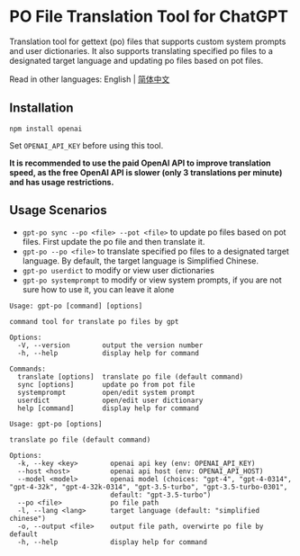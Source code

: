 # PO File Translation Tool for ChatGPT

Translation tool for gettext (po) files that supports custom system prompts and user dictionaries. It also supports translating specified po files to a designated target language and updating po files based on pot files.

Read in other languages: English | [简体中文](./README_zh-CN.md)

## Installation

```
npm install openai
```

Set `OPENAI_API_KEY` before using this tool.

**It is recommended to use the paid OpenAI API to improve translation speed, as the free OpenAI API is slower (only 3 translations per minute) and has usage restrictions.**

## Usage Scenarios

- `gpt-po sync --po <file> --pot <file>` to update po files based on pot files. First update the po file and then translate it.
- `gpt-po --po <file>` to translate specified po files to a designated target language. By default, the target language is Simplified Chinese.
- `gpt-po userdict` to modify or view user dictionaries
- `gpt-po systemprompt` to modify or view system prompts, if you are not sure how to use it, you can leave it alone

```
Usage: gpt-po [command] [options]

command tool for translate po files by gpt

Options:
  -V, --version        output the version number
  -h, --help           display help for command

Commands:
  translate [options]  translate po file (default command)
  sync [options]       update po from pot file
  systemprompt         open/edit system prompt
  userdict             open/edit user dictionary
  help [command]       display help for command
```

```
Usage: gpt-po [options]

translate po file (default command)

Options:
  -k, --key <key>        openai api key (env: OPENAI_API_KEY)
  --host <host>          openai api host (env: OPENAI_API_HOST)
  --model <model>        openai model (choices: "gpt-4", "gpt-4-0314", "gpt-4-32k", "gpt-4-32k-0314", "gpt-3.5-turbo", "gpt-3.5-turbo-0301",
                         default: "gpt-3.5-turbo")
  --po <file>            po file path
  -l, --lang <lang>      target language (default: "simplified chinese")
  -o, --output <file>    output file path, overwirte po file by default
  -h, --help             display help for command
```
